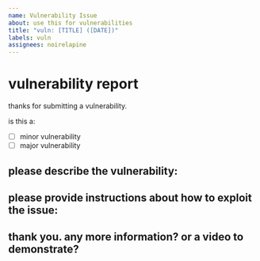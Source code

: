 ```yaml
---
name: Vulnerability Issue
about: use this for vulnerabilities
title: "vuln: [TITLE] ([DATE])"
labels: vuln
assignees: noirelapine
---
```

# vulnerability report

thanks for submitting a vulnerability.

is this a:

- [ ] minor vulnerability
- [ ] major vulnerability

## please describe the vulnerability:



## please provide instructions about how to exploit the issue:



## thank you. any more information? or a video to demonstrate?

